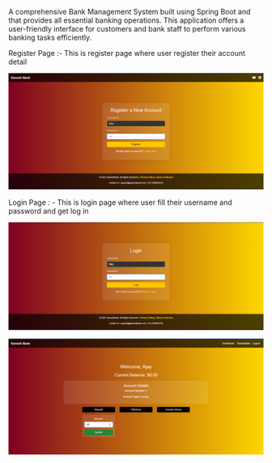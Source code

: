 A comprehensive Bank Management System built using Spring Boot and that provides all essential banking operations. This application offers a user-friendly interface for customers and bank staff to perform various banking tasks efficiently. 




Register Page :- This is register page where user register their account detail 

![image alt](https://github.com/Ganesh2002f/Bank-App/blob/main/img2.png.png?raw=true)

Login Page : - This is login page where user fill their username and password and get log in

![image alt](https://github.com/Ganesh2002f/Bank-App/blob/main/img3.png?raw=true)

![image alt](https://github.com/Ganesh2002f/Bank-App/blob/main/img4.png?raw=true)

